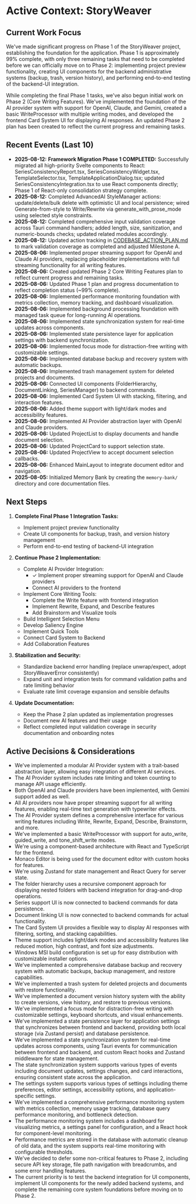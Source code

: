 # Active Context: StoryWeaver

## Current Work Focus
We've made significant progress on Phase 1 of the StoryWeaver project, establishing the foundation for the application. Phase 1 is approximately 99% complete, with only three remaining tasks that need to be completed before we can officially move on to Phase 2: implementing project preview functionality, creating UI components for the backend administrative systems (backup, trash, version history), and performing end-to-end testing of the backend-UI integration.

While completing the final Phase 1 tasks, we've also begun initial work on Phase 2 (Core Writing Features). We've implemented the foundation of the AI provider system with support for OpenAI, Claude, and Gemini, created a basic WriteProcessor with multiple writing modes, and developed the frontend Card System UI for displaying AI responses. An updated Phase 2 plan has been created to reflect the current progress and remaining tasks.

## Recent Events (Last 10)
- **2025-08-12:** **Framework Migration Phase 1 COMPLETED:** Successfully migrated all high-priority Svelte components to React: SeriesConsistencyReport.tsx, SeriesConsistencyWidget.tsx, TemplateSelector.tsx, TemplateApplicationDialog.tsx; updated SeriesConsistencyIntegration.tsx to use React components directly; Phase 1 of React-only consolidation strategy complete.
- **2025-08-12:** Completed AdvancedAI StyleManager actions: update/delete/bulk delete with optimistic UI and local persistence; wired Generate-from-style to Write/Rewrite via generate_with_prose_mode using selected style constraints.
- **2025-08-12:** Completed comprehensive input validation coverage across Tauri command handlers; added length, size, sanitization, and numeric-bounds checks; updated related modules accordingly.
- **2025-08-12:** Updated action tracking in [CODEBASE_ACTION_PLAN.md](CODEBASE_ACTION_PLAN.md) to mark validation coverage as completed and adjusted Milestone A.
- **2025-08-06:** Implemented proper streaming support for OpenAI and Claude AI providers, replacing placeholder implementations with full streaming functionality for all writing features.
- **2025-08-06:** Created updated Phase 2 Core Writing Features plan to reflect current progress and remaining tasks.
- **2025-08-06:** Updated Phase 1 plan and progress documentation to reflect completion status (~99% complete).
- **2025-08-06:** Implemented performance monitoring foundation with metrics collection, memory tracking, and dashboard visualization.
- **2025-08-06:** Implemented background processing foundation with managed task queue for long-running AI operations.
- **2025-08-06:** Implemented state synchronization system for real-time updates across components.
- **2025-08-06:** Implemented state persistence layer for application settings with backend synchronization.
- **2025-08-06:** Implemented focus mode for distraction-free writing with customizable settings.
- **2025-08-06:** Implemented database backup and recovery system with automatic backups.
- **2025-08-06:** Implemented trash management system for deleted projects and documents.
- **2025-08-06:** Connected UI components (FolderHierarchy, DocumentLinking, SeriesManager) to backend commands.
- **2025-08-06:** Implemented Card System UI with stacking, filtering, and interaction features.
- **2025-08-06:** Added theme support with light/dark modes and accessibility features.
- **2025-08-06:** Implemented AI Provider abstraction layer with OpenAI and Claude providers.
- **2025-08-06:** Updated ProjectList to display documents and handle document selection.
- **2025-08-06:** Updated ProjectCard to support selection state.
- **2025-08-06:** Updated ProjectView to accept document selection callbacks.
- **2025-08-06:** Enhanced MainLayout to integrate document editor and navigation.
- **2025-08-05:** Initialized Memory Bank by creating the `memory-bank/` directory and core documentation files.

## Next Steps
1. **Complete Final Phase 1 Integration Tasks:**
   - Implement project preview functionality
   - Create UI components for backup, trash, and version history management
   - Perform end-to-end testing of backend-UI integration

2. **Continue Phase 2 Implementation:**
   - Complete AI Provider Integration:
     - ✓ Implement proper streaming support for OpenAI and Claude providers
     - Connect AI providers to the frontend
   - Implement Core Writing Tools:
     - Complete the Write feature with frontend integration
     - Implement Rewrite, Expand, and Describe features
     - Add Brainstorm and Visualize tools
   - Build Intelligent Selection Menu
   - Develop Saliency Engine
   - Implement Quick Tools
   - Connect Card System to Backend
   - Add Collaboration Features

3. **Stabilization and Security:**
   - Standardize backend error handling (replace unwrap/expect, adopt StoryWeaverError consistently)
   - Expand unit and integration tests for command validation paths and rate limiting behavior
   - Evaluate rate limit coverage expansion and sensible defaults

4. **Update Documentation:**
   - Keep the Phase 2 plan updated as implementation progresses
   - Document new AI features and their usage
   - Reflect completed input validation coverage in security documentation and onboarding notes

## Active Decisions & Considerations
- We've implemented a modular AI Provider system with a trait-based abstraction layer, allowing easy integration of different AI services.
- The AI Provider system includes rate limiting and token counting to manage API usage efficiently.
- Both OpenAI and Claude providers have been implemented, with Gemini support added as well.
- All AI providers now have proper streaming support for all writing features, enabling real-time text generation with typewriter effects.
- The AI Provider system defines a comprehensive interface for various writing features including Write, Rewrite, Expand, Describe, Brainstorm, and more.
- We've implemented a basic WriteProcessor with support for auto_write, guided_write, and tone_shift_write modes.
- We're using a component-based architecture with React and TypeScript for the frontend.
- Monaco Editor is being used for the document editor with custom hooks for features.
- We're using Zustand for state management and React Query for server state.
- The folder hierarchy uses a recursive component approach for displaying nested folders with backend integration for drag-and-drop operations.
- Series support UI is now connected to backend commands for data persistence.
- Document linking UI is now connected to backend commands for actual functionality.
- The Card System UI provides a flexible way to display AI responses with filtering, sorting, and stacking capabilities.
- Theme support includes light/dark modes and accessibility features like reduced motion, high contrast, and font size adjustments.
- Windows MSI build configuration is set up for easy distribution with customizable installer options.
- We've implemented a comprehensive database backup and recovery system with automatic backups, backup management, and restore capabilities.
- We've implemented a trash system for deleted projects and documents with restore functionality.
- We've implemented a document version history system with the ability to create versions, view history, and restore to previous versions.
- We've implemented a focus mode for distraction-free writing with customizable settings, keyboard shortcuts, and visual enhancements.
- We've implemented a state persistence layer for application settings that synchronizes between frontend and backend, providing both local storage (via Zustand persist) and database persistence.
- We've implemented a state synchronization system for real-time updates across components, using Tauri events for communication between frontend and backend, and custom React hooks and Zustand middleware for state management.
- The state synchronization system supports various types of events including document updates, settings changes, and card interactions, ensuring consistent state across the application.
- The settings system supports various types of settings including theme preferences, editor settings, accessibility options, and application-specific settings.
- We've implemented a comprehensive performance monitoring system with metrics collection, memory usage tracking, database query performance monitoring, and bottleneck detection.
- The performance monitoring system includes a dashboard for visualizing metrics, a settings panel for configuration, and a React hook for component-level monitoring.
- Performance metrics are stored in the database with automatic cleanup of old data, and the system supports real-time monitoring with configurable thresholds.
- We've decided to defer some non-critical features to Phase 2, including secure API key storage, file path navigation with breadcrumbs, and some error handling features.
- The current priority is to test the backend integration for UI components, implement UI components for the newly added backend systems, and complete the remaining core system foundations before moving on to Phase 2.
